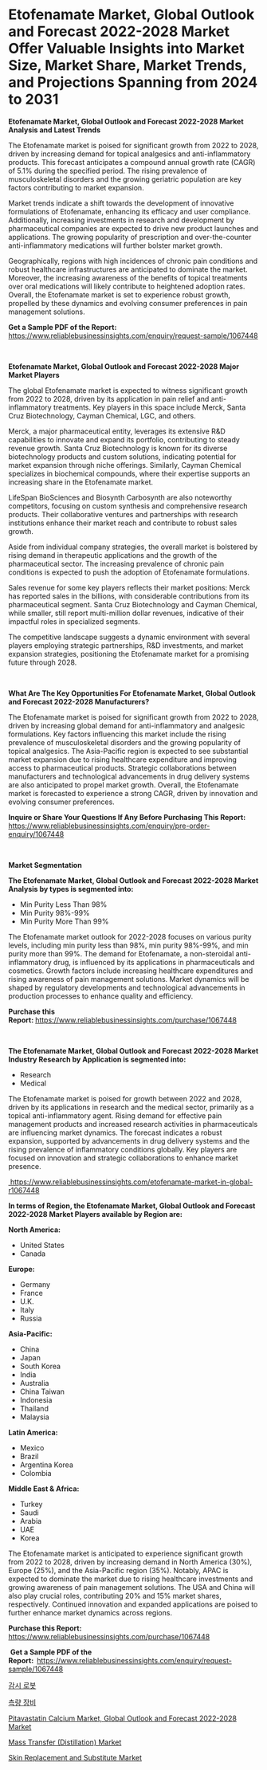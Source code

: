 <p><h1>Etofenamate Market, Global Outlook and Forecast 2022-2028 Market Offer Valuable Insights into Market Size, Market Share, Market Trends, and Projections Spanning from 2024 to 2031</h1></p><p><strong>Etofenamate Market, Global Outlook and Forecast 2022-2028 Market Analysis and Latest Trends</strong></p>
<p><p>The Etofenamate market is poised for significant growth from 2022 to 2028, driven by increasing demand for topical analgesics and anti-inflammatory products. This forecast anticipates a compound annual growth rate (CAGR) of 5.1% during the specified period. The rising prevalence of musculoskeletal disorders and the growing geriatric population are key factors contributing to market expansion.</p><p>Market trends indicate a shift towards the development of innovative formulations of Etofenamate, enhancing its efficacy and user compliance. Additionally, increasing investments in research and development by pharmaceutical companies are expected to drive new product launches and applications. The growing popularity of prescription and over-the-counter anti-inflammatory medications will further bolster market growth.</p><p>Geographically, regions with high incidences of chronic pain conditions and robust healthcare infrastructures are anticipated to dominate the market. Moreover, the increasing awareness of the benefits of topical treatments over oral medications will likely contribute to heightened adoption rates. Overall, the Etofenamate market is set to experience robust growth, propelled by these dynamics and evolving consumer preferences in pain management solutions.</p></p>
<p><strong>Get a Sample PDF of the Report:&nbsp;</strong> <a href="https://www.reliablebusinessinsights.com/enquiry/request-sample/1067448">https://www.reliablebusinessinsights.com/enquiry/request-sample/1067448</a></p>
<p>&nbsp;</p>
<p><strong>Etofenamate Market, Global Outlook and Forecast 2022-2028 Major Market Players</strong></p>
<p><p>The global Etofenamate market is expected to witness significant growth from 2022 to 2028, driven by its application in pain relief and anti-inflammatory treatments. Key players in this space include Merck, Santa Cruz Biotechnology, Cayman Chemical, LGC, and others. </p><p>Merck, a major pharmaceutical entity, leverages its extensive R&D capabilities to innovate and expand its portfolio, contributing to steady revenue growth. Santa Cruz Biotechnology is known for its diverse biotechnology products and custom solutions, indicating potential for market expansion through niche offerings. Similarly, Cayman Chemical specializes in biochemical compounds, where their expertise supports an increasing share in the Etofenamate market. </p><p>LifeSpan BioSciences and Biosynth Carbosynth are also noteworthy competitors, focusing on custom synthesis and comprehensive research products. Their collaborative ventures and partnerships with research institutions enhance their market reach and contribute to robust sales growth.</p><p>Aside from individual company strategies, the overall market is bolstered by rising demand in therapeutic applications and the growth of the pharmaceutical sector. The increasing prevalence of chronic pain conditions is expected to push the adoption of Etofenamate formulations. </p><p>Sales revenue for some key players reflects their market positions: Merck has reported sales in the billions, with considerable contributions from its pharmaceutical segment. Santa Cruz Biotechnology and Cayman Chemical, while smaller, still report multi-million dollar revenues, indicative of their impactful roles in specialized segments.</p><p>The competitive landscape suggests a dynamic environment with several players employing strategic partnerships, R&D investments, and market expansion strategies, positioning the Etofenamate market for a promising future through 2028.</p></p>
<p>&nbsp;</p>
<p><strong>What Are The Key Opportunities For Etofenamate Market, Global Outlook and Forecast 2022-2028 Manufacturers?</strong></p>
<p><p>The Etofenamate market is poised for significant growth from 2022 to 2028, driven by increasing global demand for anti-inflammatory and analgesic formulations. Key factors influencing this market include the rising prevalence of musculoskeletal disorders and the growing popularity of topical analgesics. The Asia-Pacific region is expected to see substantial market expansion due to rising healthcare expenditure and improving access to pharmaceutical products. Strategic collaborations between manufacturers and technological advancements in drug delivery systems are also anticipated to propel market growth. Overall, the Etofenamate market is forecasted to experience a strong CAGR, driven by innovation and evolving consumer preferences.</p></p>
<p><strong>Inquire or Share Your Questions If Any Before Purchasing This Report:</strong> <a href="https://www.reliablebusinessinsights.com/enquiry/pre-order-enquiry/1067448">https://www.reliablebusinessinsights.com/enquiry/pre-order-enquiry/1067448</a></p>
<p>&nbsp;</p>
<p><strong>Market Segmentation</strong></p>
<p><strong>The Etofenamate Market, Global Outlook and Forecast 2022-2028 Market Analysis by types is segmented into:</strong></p>
<p><ul><li>Min Purity Less Than 98%</li><li>Min Purity 98%-99%</li><li>Min Purity More Than 99%</li></ul></p>
<p><p>The Etofenamate market outlook for 2022-2028 focuses on various purity levels, including min purity less than 98%, min purity 98%-99%, and min purity more than 99%. The demand for Etofenamate, a non-steroidal anti-inflammatory drug, is influenced by its applications in pharmaceuticals and cosmetics. Growth factors include increasing healthcare expenditures and rising awareness of pain management solutions. Market dynamics will be shaped by regulatory developments and technological advancements in production processes to enhance quality and efficiency.</p></p>
<p><strong>Purchase this Report:&nbsp;</strong><a href="https://www.reliablebusinessinsights.com/purchase/1067448">https://www.reliablebusinessinsights.com/purchase/1067448</a></p>
<p>&nbsp;</p>
<p><strong>The Etofenamate Market, Global Outlook and Forecast 2022-2028 Market Industry Research by Application is segmented into:</strong></p>
<p><ul><li>Research</li><li>Medical</li></ul></p>
<p><p>The Etofenamate market is poised for growth between 2022 and 2028, driven by its applications in research and the medical sector, primarily as a topical anti-inflammatory agent. Rising demand for effective pain management products and increased research activities in pharmaceuticals are influencing market dynamics. The forecast indicates a robust expansion, supported by advancements in drug delivery systems and the rising prevalence of inflammatory conditions globally. Key players are focused on innovation and strategic collaborations to enhance market presence.</p></p>
<p><a href="https://www.reliablebusinessinsights.com/etofenamate-market-in-global-r1067448">&nbsp;https://www.reliablebusinessinsights.com/etofenamate-market-in-global-r1067448</a></p>
<p><strong>In terms of Region, the Etofenamate Market, Global Outlook and Forecast 2022-2028 Market Players available by Region are:</strong></p>
<p>
    <p> <strong> North America: </strong>
        <ul>
            <li>United States</li>
            <li>Canada</li>
        </ul>
        </p> 
    <p> <strong> Europe: </strong>
        <ul>
            <li>Germany</li>
            <li>France</li>
            <li>U.K.</li>
            <li>Italy</li>
            <li>Russia</li>
        </ul>
        </p> 
    <p> <strong> Asia-Pacific: </strong>
        <ul>
            <li>China</li>
            <li>Japan</li>
            <li>South Korea</li>
            <li>India</li>
            <li>Australia</li>
            <li>China Taiwan</li>
            <li>Indonesia</li>
            <li>Thailand</li>
            <li>Malaysia</li>
        </ul>
        </p> 
    <p> <strong> Latin America: </strong>
        <ul>
            <li>Mexico</li>
            <li>Brazil</li>
            <li>Argentina Korea</li>
            <li>Colombia</li>
        </ul>
        </p> 
    <p> <strong> Middle East & Africa: </strong>
        <ul>
            <li>Turkey</li>
            <li>Saudi</li>
            <li>Arabia</li>
            <li>UAE</li>
            <li>Korea</li>
        </ul>
    </p>
    </p>
<p><p>The Etofenamate market is anticipated to experience significant growth from 2022 to 2028, driven by increasing demand in North America (30%), Europe (25%), and the Asia-Pacific region (35%). Notably, APAC is expected to dominate the market due to rising healthcare investments and growing awareness of pain management solutions. The USA and China will also play crucial roles, contributing 20% and 15% market shares, respectively. Continued innovation and expanded applications are poised to further enhance market dynamics across regions.</p></p>
<p><strong>Purchase this Report: </strong><a href="https://www.reliablebusinessinsights.com/purchase/1067448">https://www.reliablebusinessinsights.com/purchase/1067448</a></p>
<p>&nbsp;<strong>Get a Sample PDF of the Report:&nbsp;&nbsp;</strong><a href="https://www.reliablebusinessinsights.com/enquiry/request-sample/1067448">https://www.reliablebusinessinsights.com/enquiry/request-sample/1067448</a></p>
<p><strong></strong></p>
<p><p><a href="https://medium.com/@jordymiller25/2024%EB%85%84%EB%B6%80%ED%84%B0-2031%EB%85%84%EA%B9%8C%EC%A7%80%EC%9D%98-%EA%B8%B0%EA%B0%84-%EB%8F%99%EC%95%88-%EA%B8%80%EB%A1%9C%EB%B2%8C-%EA%B0%90%EC%8B%9C-%EB%A1%9C%EB%B4%87-%EC%8B%9C%EC%9E%A5-%EB%B6%80%EB%AC%B8%EC%97%90-%EB%8C%80%ED%95%9C-%EC%8B%9C%EC%9E%A5-%EB%8F%99%ED%96%A5-%EB%B0%8F-%ED%96%A5%ED%9B%84-%EC%A0%84%EB%A7%9D-782978d33eee">감시 로봇</a></p><p><a href="https://medium.com/@jordymiller25/%EC%B8%A1%EB%9F%89-%EC%9E%A5%EB%B9%84-%EC%8B%9C%EC%9E%A5-%EC%A0%90%EC%9C%A0%EC%9C%A8-%EB%B0%8F-%EC%8B%9C%EC%9E%A5-%EB%B6%84%EC%84%9D-2024%EB%85%84%EB%B6%80%ED%84%B0-2031%EB%85%84%EA%B9%8C%EC%A7%80%EC%9D%98-%EC%84%B1%EC%9E%A5-%EB%8F%99%ED%96%A5-%EB%B0%8F-%EC%98%88%EC%B8%A1-51098b46e830">측량 장비</a></p><p><a href="https://github.com/nathandecarvalho/Market-Research-Report-List-5/blob/main/pitavastatin-calcium-market-global-outlook-and-forecast-2022-2028-market.md">Pitavastatin Calcium Market, Global Outlook and Forecast 2022-2028 Market</a></p><p><a href="https://medium.com/@kein87623/insights-into-the-mass-transfer-distillation-market-size-which-is-expanding-with-a-14-8-a2b0a8edf5f5">Mass Transfer (Distillation) Market</a></p><p><a href="https://issuu.com/reportprime-2/docs/skin-replacement-and-substitute-mar_13e92c147f46ae">Skin Replacement and Substitute Market</a></p></p>
